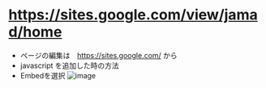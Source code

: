 <link rel="stylesheet" type="text/css" href="/assets/css/styles.css">

# https://sites.google.com/view/jamad/home
* ページの編集は　https://sites.google.com/ から
* javascript を追加した時の方法
* Embedを選択 ![image](https://github.com/jamad/jamad.github.io/assets/949913/e6c03b56-743c-407b-9718-e08a85636965)
